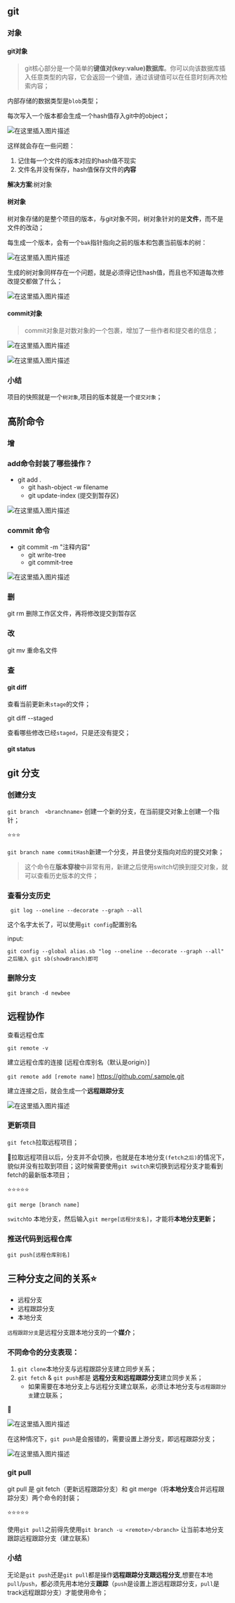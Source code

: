 

## git



### 对象

#### git对象

> git核心部分是一个简单的**键值对(key:value)数据库**。你可以向该数据库插入任意类型的内容，它会返回一个键值，通过该键值可以在任意时刻再次检索内容；

内部存储的数据类型是`blob`类型；

每次写入一个版本都会生成一个hash值存入git中的object；

![在这里插入图片描述](https://img-blog.csdnimg.cn/20201101155920582.png#pic_center)

这样就会存在一些问题：

1. 记住每一个文件的版本对应的hash值不现实
2. 文件名并没有保存，hash值保存文件的**内容**

**解决方案**:树对象



#### 树对象

树对象存储的是整个项目的版本，与git对象不同，树对象针对的是**文件**，而不是文件的改动；

每生成一个版本，会有一个`bak`指针指向之前的版本和包裹当前版本的树：

![在这里插入图片描述](https://img-blog.csdnimg.cn/20201101164232550.png?x-oss-process=image/watermark,type_ZmFuZ3poZW5naGVpdGk,shadow_10,text_aHR0cHM6Ly9ibG9nLmNzZG4ubmV0L1pIZ29nb2dvaGE=,size_16,color_FFFFFF,t_70#pic_center)

生成的树对象同样存在一个问题，就是必须得记住hash值，而且也不知道每次修改提交都做了什么；

![在这里插入图片描述](https://img-blog.csdnimg.cn/20201101164347908.png?x-oss-process=image/watermark,type_ZmFuZ3poZW5naGVpdGk,shadow_10,text_aHR0cHM6Ly9ibG9nLmNzZG4ubmV0L1pIZ29nb2dvaGE=,size_16,color_FFFFFF,t_70#pic_center)



#### commit对象

> commit对象是对数对象的一个包裹，增加了一些作者和提交者的信息；

![在这里插入图片描述](https://img-blog.csdnimg.cn/20201102100133941.png#pic_center)



![在这里插入图片描述](https://img-blog.csdnimg.cn/20201102100353353.png?x-oss-process=image/watermark,type_ZmFuZ3poZW5naGVpdGk,shadow_10,text_aHR0cHM6Ly9ibG9nLmNzZG4ubmV0L1pIZ29nb2dvaGE=,size_16,color_FFFFFF,t_70#pic_center)



### 小结

 项目的快照就是一个`树对象`,项目的版本就是一个`提交对象`；



## 高阶命令

### 增

### add命令封装了哪些操作？

- git add .
  - git hash-object -w filename
  - git update-index  (提交到暂存区)

![在这里插入图片描述](https://img-blog.csdnimg.cn/20201102101955891.png?x-oss-process=image/watermark,type_ZmFuZ3poZW5naGVpdGk,shadow_10,text_aHR0cHM6Ly9ibG9nLmNzZG4ubmV0L1pIZ29nb2dvaGE=,size_16,color_FFFFFF,t_70#pic_center)

### commit 命令

- git commit -m "注释内容"
  - git write-tree
  - git commit-tree

![在这里插入图片描述](https://img-blog.csdnimg.cn/20201102103030546.png?x-oss-process=image/watermark,type_ZmFuZ3poZW5naGVpdGk,shadow_10,text_aHR0cHM6Ly9ibG9nLmNzZG4ubmV0L1pIZ29nb2dvaGE=,size_16,color_FFFFFF,t_70#pic_center)



### 删

git rm <filename> 删除工作区文件，再将修改提交到暂存区

### 改

git mv <previous filename> <lastest filename> 重命名文件

### 查

#### git diff

查看当前更新未`stage`的文件；

git diff  --staged

查看哪些修改已经`staged`，只是还没有提交；



#### git status



## git 分支

### 创建分支

`git branch  <branchname>` 创建一个新的分支，在当前提交对象上创建一个指针；



:star::star::star:

`git branch name commitHash`新建一个分支，并且使分支指向对应的提交对象；

> 这个命令在**版本穿梭**中非常有用，新建之后使用switch切换到提交对象，就可以查看历史版本的文件；



### 查看分支历史

` git log --oneline --decorate --graph --all`

这个名字太长了，可以使用`git config`配置别名

input:

```
git config --global alias.sb "log --oneline --decorate --graph --all"
之后输入 git sb(showBranch)即可
```



### 删除分支

```
git branch -d newbee
```



## 远程协作

查看远程仓库

`git remote -v`



建立远程仓库的连接 [远程仓库别名（默认是origin）]

`git remote add [remote name]` https://github.com/.sample.git



建立连接之后，就会生成一个**远程跟踪分支**

![在这里插入图片描述](https://img-blog.csdnimg.cn/20201102163121429.png#pic_center)



### 更新项目

`git fetch`拉取远程项目；

:boxing_glove:拉取远程项目以后，分支并不会切换，也就是在本地分支`(fetch之后)`的情况下，貌似并没有拉取到项目；这时候需要使用`git switch`来切换到远程分支才能看到fetch的最新版本项目；

:star::star::star::star::star:

`git merge [branch name]`

`switch`to 本地分支，然后输入`git merge[远程分支名]`，才能将**本地分支更新；**



### 推送代码到远程仓库

`git push[远程仓库别名]`



## 三种分支之间的关系:star:

- 远程分支
- 远程跟踪分支
- 本地分支

`远程跟踪分支`是远程分支跟本地分支的一个**媒介**；

### 不同命令的分支表现：

1. `git clone`本地分支与远程跟踪分支建立同步关系；
2. `git fetch` & `git push`都是 **远程分支和远程跟踪分支**建立同步关系；
   - 如果需要在本地分支上与远程分支建立联系，必须让本地分支与`远程跟踪分支`建立联系；

:chestnut:

![在这里插入图片描述](https://img-blog.csdnimg.cn/20201102230758153.png#pic_center)

在这种情况下，`git push`是会报错的，需要设置上游分支，即远程跟踪分支；

![在这里插入图片描述](https://img-blog.csdnimg.cn/2020110223183390.png#pic_center) 



### git pull

git pull 是 git fetch（更新远程跟踪分支）和 git merge（将**本地分支**合并远程跟踪分支）两个命令的封装；

:star::star::star::star::star:

使用`git pull`之前得先使用`git branch -u <remote>/<branch>` 让当前本地分支跟踪远程跟踪分支（建立联系）



### 小结

无论是`git push`还是`git pull`都是操作**远程跟踪分支跟远程分支**,想要在本地`pull`/`push`，都必须先用本地分支**跟踪**（`push`是设置上游远程跟踪分支，`pull`是track远程跟踪分支）才能使用命令；